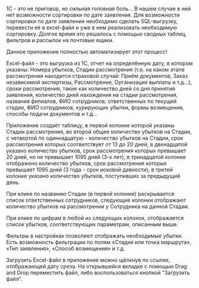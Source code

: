 1С - это не приговор, но сильная головная боль... В нашем случае в ней нет возможности сортировки по дате заявления. Для возможности сортировки по дате заявления необходимо сделать SQL-выгрузку, перевести её в excel-файл и уже в нем реализовать необходимую сортировку. Долгое время это решалось с помощью сводных таблиц, фильтров и рассылок на почтовые ящики.

Данное приложение полностью автоматизирует этот процесс!

Excel-файл - это выгрузка из 1С, отчет на определённую дату, в котором указаны: Номера убытков, Стадии рассмотрения (т.е. на каком этапе рассмотрения находится страховой случай: Приём документов, Заказ независимой экспертизы, Рассмотрение, Организация выплаты и т.д...), сроки рассмотрения, такие как количество дней со дня принятия заявления, количество дней нахождения на стадии рассмотрения, названия филиалов, ФИО сотрудников, ответственных по текущей стадии, ФИО сотрудников, курирующих убытки, формы возмещения, способы подачи документов и т.д... 

Приложение создаёт таблицу, в первой колонке которой указаны Стадии рассмотрения, во второй общее количество убытков на Стадии, с четвертой по одиннадцатую - количество убытков на Стадии, срок рассмотрения которых соответствует от 13 до 20 дней, в двенадцатой указано количество убытков, срок рассмотрения которых превышает 20 дней, но не превышает 1095 дней (3-х лет), в тринадцатой колонке отображено количество убытков, срок рассмотрения которых превышает 1095 дней (3 года - срок исковой давности), в третей колонке указано количество убытков, поступивших за предыдущий день.

При клике по названию Стадии (в первой колонке) раскрывается список ответственных сотрудников, следующие колонки отображают количество убытков на рассмотрении у Сотрудника на данной Стадии.

При клике по цифрам в любой из следующих колонок, отображается список убытков, соответствующих параметрам, описанным выше.

Фильтры в настройках позволяют отображать необходимые убытки. Есть возможность фильтрации по полям «Стадия или точка маршрута», «Тип заявления», «Способ возмещения» и т.д.

Загрузить Excel-файл в приложение можно щёлкнув по ссылке, отображающей дату среза. На открывшейся вкладке с помощью Drag and Drop переместить файл, либо воспользоваться кнопкой "Загрузить файл".

